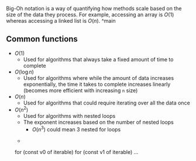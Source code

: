 
Big-Oh notation is a way of quantifying how methods scale based on the size of the data they process. For example, accessing an array is $O(1)$ whereas accessing a linked list is $O(n)$.
^main

## Common functions
- $O(1)$
    - Used for algorithms that always take a fixed amount of time to complete
- $O(\log{n})$
    - Used for algorithms where while the amount of data increases exponentially, the time it takes to complete increases linearly (becomes more efficient with increasing `n` size)
- $O(n)$
    - Used for algorithms that could require iterating over all the data once
- $O(n^2)$
    - Used for algorithms with nested loops
    - The exponent increases based on the number of nested loops
        - $O(n^3)$ could mean 3 nested for loops
    - ```TypeScript
    for (const v0 of iterable)
        for (const v1 of iterable)
            ...
    ```